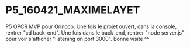 # P5_160421_MAXIMELAYET
P5 OPCR
MVP pour Orinoco. 
Une fois le projet ouvert, dans la console, rentrer "cd back_end". 
Une fois dans le back_end, rentrer "node server.js" pour voir s'afficher "listening on port 3000". 
Bonne visite ^^
